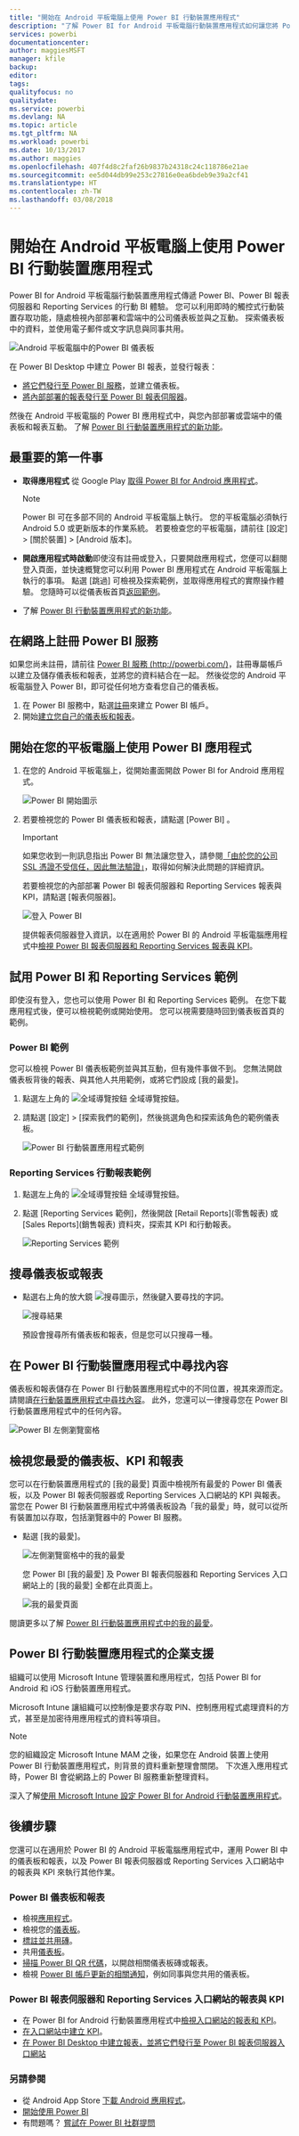 ```yaml
---
title: "開始在 Android 平板電腦上使用 Power BI 行動裝置應用程式"
description: "了解 Power BI for Android 平板電腦行動裝置應用程式如何讓您將 Power BI 帶著走，以行動存取內部部署及雲端的商務資訊。"
services: powerbi
documentationcenter: 
author: maggiesMSFT
manager: kfile
backup: 
editor: 
tags: 
qualityfocus: no
qualitydate: 
ms.service: powerbi
ms.devlang: NA
ms.topic: article
ms.tgt_pltfrm: NA
ms.workload: powerbi
ms.date: 10/13/2017
ms.author: maggies
ms.openlocfilehash: 407f4d8c2faf26b9837b24318c24c118786e21ae
ms.sourcegitcommit: ee5d044db99e253c27816e0ea6bdeb9e39a2cf41
ms.translationtype: HT
ms.contentlocale: zh-TW
ms.lasthandoff: 03/08/2018
---
```

# <a name="get-started-with-the-power-bi-mobile-app-on-android-tablets"></a>開始在 Android 平板電腦上使用 Power BI 行動裝置應用程式
Power BI for Android 平板電腦行動裝置應用程式傳遞 Power BI、Power BI 報表伺服器和 Reporting Services 的行動 BI 體驗。 您可以利用即時的觸控式行動裝置存取功能，隨處檢視內部部署和雲端中的公司儀表板並與之互動。 探索儀表板中的資料，並使用電子郵件或文字訊息與同事共用。 

![Android 平板電腦中的Power BI 儀表板](media/mobile-android-tablet-app-get-started/power-bi-android-tablet-report.png)

在 Power BI Desktop 中建立 Power BI 報表，並發行報表：

* [將它們發行至 Power BI 服務](service-get-started.md)，並建立儀表板。
* [將內部部署的報表發行至 Power BI 報表伺服器](report-server/quickstart-create-powerbi-report.md)。

然後在 Android 平板電腦的 Power BI 應用程式中，與您內部部署或雲端中的儀表板和報表互動。 了解 [Power BI 行動裝置應用程式的新功能](mobile-whats-new-in-the-mobile-apps.md)。

## <a name="first-things-first"></a>最重要的第一件事
* **取得應用程式** 從 Google Play [取得 Power BI for Android 應用程式](http://go.microsoft.com/fwlink/?LinkID=544867)。
  
  > [!NOTE]
  > Power BI 可在多部不同的 Android 平板電腦上執行。 您的平板電腦必須執行 Android 5.0 或更新版本的作業系統。 若要檢查您的平板電腦，請前往 [設定]  >  [關於裝置]  >  [Android 版本]。 
  > 
  > 
* **開啟應用程式時啟動**即使沒有註冊或登入，只要開啟應用程式，您便可以翻閱登入頁面，並快速概覽您可以利用 Power BI 應用程式在 Android 平板電腦上執行的事項。 點選 [跳過] 可檢視及探索範例，並取得應用程式的實際操作體驗。 您隨時可以從儀表板首頁[返回範例](mobile-android-tablet-app-get-started.md#try-the-power-bi-and-reporting-services-samples)。
* 了解 [Power BI 行動裝置應用程式的新功能](mobile-whats-new-in-the-mobile-apps.md)。

## <a name="sign-up-for-the-power-bi-service-on-the-web"></a>在網路上註冊 Power BI 服務
如果您尚未註冊，請前往 [Power BI 服務 (http://powerbi.com/)](http://powerbi.com/)，註冊專屬帳戶以建立及儲存儀表板和報表，並將您的資料結合在一起。 然後從您的 Android 平板電腦登入 Power BI，即可從任何地方查看您自己的儀表板。

1. 在 Power BI 服務中，點選[註冊](http://go.microsoft.com/fwlink/?LinkID=513879)來建立 Power BI 帳戶。
2. 開始[建立您自己的儀表板和報表](service-get-started.md)。

## <a name="get-started-with-the-power-bi-app-on-your-tablet"></a>開始在您的平板電腦上使用 Power BI 應用程式
1. 在您的 Android 平板電腦上，從開始畫面開啟 Power BI for Android 應用程式。
   
   ![Power BI 開始圖示](media/mobile-android-tablet-app-get-started/power-bi-logo-android.png)
2. 若要檢視您的 Power BI 儀表板和報表，請點選 [Power BI] 。  
   
   > [!IMPORTANT]
   > 如果您收到一則訊息指出 Power BI 無法讓您登入，請參閱[「由於您的公司 SSL 憑證不受信任，因此無法驗證」](mobile-android-app-error-corporate-ssl-account-is-untrusted.md)，取得如何解決此問題的詳細資訊。
   > 
   > 
   
   若要檢視您的內部部署 Power BI 報表伺服器和 Reporting Services 報表與 KPI，請點選 [報表伺服器]。
   
   ![登入 Power BI](media/mobile-android-tablet-app-get-started/power-bi-connect-to-login.png)
   
   提供報表伺服器登入資訊，以在適用於 Power BI 的 Android 平板電腦應用程式中[檢視 Power BI 報表伺服器和 Reporting Services 報表與 KPI](mobile-app-ssrs-kpis-mobile-on-premises-reports.md)。

## <a name="try-the-power-bi-and-reporting-services-samples"></a>試用 Power BI 和 Reporting Services 範例
即使沒有登入，您也可以使用 Power BI 和 Reporting Services 範例。 在您下載應用程式後，便可以檢視範例或開始使用。 您可以視需要隨時回到儀表板首頁的範例。

### <a name="power-bi-samples"></a>Power BI 範例
您可以檢視 Power BI 儀表板範例並與其互動，但有幾件事做不到。 您無法開啟儀表板背後的報表、與其他人共用範例，或將它們設成 [我的最愛]。

1. 點選左上角的 ![全域導覽按鈕](media/mobile-android-tablet-app-get-started/power-bi-android-options-icon.png) 全域導覽按鈕。
2. 請點選 [設定]  >  [探索我們的範例]，然後挑選角色和探索該角色的範例儀表板。 
   
   ![Power BI 行動裝置應用程式範例](media/mobile-android-tablet-app-get-started/power-bi-android-tablet-samples.png)

### <a name="reporting-services-mobile-report-samples"></a>Reporting Services 行動報表範例
1. 點選左上角的 ![全域導覽按鈕](media/mobile-android-tablet-app-get-started/power-bi-android-options-icon.png) 全域導覽按鈕。
2. 點選 [Reporting Services 範例]，然後開啟 [Retail Reports]\(零售報表) 或 [Sales Reports]\(銷售報表) 資料夾，探索其 KPI 和行動報表。
   
   ![Reporting Services 範例](media/mobile-android-tablet-app-get-started/power-bi-android-tablet-ssrs-samples.png)

## <a name="search-for-a-dashboard-or-report"></a>搜尋儀表板或報表
* 點選右上角的放大鏡 ![搜尋圖示](media/mobile-android-tablet-app-get-started/power-bi-ipad-search-icon.png)，然後鍵入要尋找的字詞。
  
    ![搜尋結果](media/mobile-android-tablet-app-get-started/power-bi-android-tablet-search.png)
  
    預設會搜尋所有儀表板和報表，但是您可以只搜尋一種。

## <a name="find-your-content-in-the-power-bi-mobile-apps"></a>在 Power BI 行動裝置應用程式中尋找內容
儀表板和報表儲存在 Power BI 行動裝置應用程式中的不同位置，視其來源而定。 請閱讀[在行動裝置應用程式中尋找內容](mobile-apps-find-content-mobile-devices.md)。 此外，您還可以一律搜尋您在 Power BI 行動裝置應用程式中的任何內容。 

![Power BI 左側瀏覽窗格](media/mobile-android-tablet-app-get-started/power-bi-mobile-new-nav-no-numbers.png)

## <a name="view-your-favorite-dashboards-kpis-and-reports"></a>檢視您最愛的儀表板、KPI 和報表
您可以在行動裝置應用程式的 [我的最愛] 頁面中檢視所有最愛的 Power BI 儀表板，以及 Power BI 報表伺服器或 Reporting Services 入口網站的 KPI 與報表。 當您在 Power BI 行動裝置應用程式中將儀表板設為「我的最愛」時，就可以從所有裝置加以存取，包括瀏覽器中的 Power BI 服務。 

* 點選 [我的最愛]。
  
   ![左側瀏覽窗格中的我的最愛](media/mobile-android-tablet-app-get-started/power-bi-android-favorites-left-nav.png)
  
   您 Power BI [我的最愛] 及 Power BI 報表伺服器和 Reporting Services 入口網站上的 [我的最愛] 全都在此頁面上。
  
   ![我的最愛頁面](media/mobile-android-tablet-app-get-started/power-bi-android-tablet-favorites.png)

閱讀更多以了解 [Power BI 行動裝置應用程式中的我的最愛](mobile-apps-favorites.md)。

## <a name="enterprise-support-for-the-power-bi-mobile-apps"></a>Power BI 行動裝置應用程式的企業支援
組織可以使用 Microsoft Intune 管理裝置和應用程式，包括 Power BI for Android 和 iOS 行動裝置應用程式。

Microsoft Intune 讓組織可以控制像是要求存取 PIN、控制應用程式處理資料的方式，甚至是加密待用應用程式的資料等項目。

> [!NOTE]
> 您的組織設定 Microsoft Intune MAM 之後，如果您在 Android 裝置上使用 Power BI 行動裝置應用程式，則背景的資料重新整理會關閉。 下次進入應用程式時，Power BI 會從網路上的 Power BI 服務重新整理資料。
> 
> 

深入了解[使用 Microsoft Intune 設定 Power BI for Android 行動裝置應用程式](service-admin-mobile-intune.md)。 

## <a name="next-steps"></a>後續步驟
您還可以在適用於 Power BI 的 Android 平板電腦應用程式中，運用 Power BI 中的儀表板和報表，以及 Power BI 報表伺服器或 Reporting Services 入口網站中的報表與 KPI 來執行其他作業。

### <a name="power-bi-dashboards-and-reports"></a>Power BI 儀表板和報表
* 檢視[應用程式](service-install-use-apps.md)。
* 檢視您的[儀表板](mobile-apps-view-dashboard.md)。
* [標註並共用磚](mobile-annotate-and-share-a-tile-from-the-mobile-apps.md)。
* 共用[儀表板](mobile-share-dashboard-from-the-mobile-apps.md)。
* [掃描 Power BI QR 代碼](mobile-apps-qr-code.md)，以開啟相關儀表板磚或報表。
* 檢視 [Power BI 帳戶更新的相關通知](mobile-apps-notification-center.md)，例如同事與您共用的儀表板。

### <a name="reports-and-kpis-on-the-power-bi-report-server-and-reporting-services-web-portals"></a>Power BI 報表伺服器和 Reporting Services 入口網站的報表與 KPI
* 在 Power BI for Android 行動裝置應用程式中[檢視入口網站的報表和 KPI](mobile-app-ssrs-kpis-mobile-on-premises-reports.md)。
* [在入口網站中建立 KPI](https://docs.microsoft.com/sql/reporting-services/working-with-kpis-in-reporting-services)。
* [在 Power BI Desktop 中建立報表，並將它們發行至 Power BI 報表伺服器入口網站](report-server/quickstart-create-powerbi-report.md)

### <a name="see-also"></a>另請參閱
* 從 Android App Store [下載 Android 應用程式](http://go.microsoft.com/fwlink/?LinkID=544867)。
* [開始使用 Power BI](service-get-started.md)
* 有問題嗎？ [嘗試在 Power BI 社群提問](http://community.powerbi.com/)

